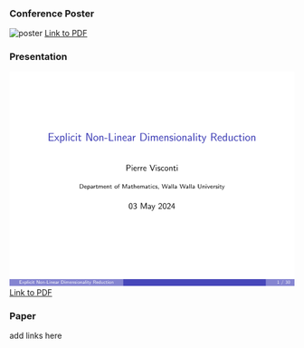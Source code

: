### Conference Poster
![poster](poster/poster.png) 
[Link to PDF](poster/poster.pdf) 
### Presentation
![presentation preview](presentation/presentation_preview.png)\
[Link to PDF](presentation/presentation.pdf)
### Paper
add links here
